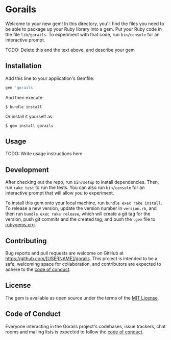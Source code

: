 # Gorails

Welcome to your new gem! In this directory, you'll find the files you need to be able to package up your Ruby library into a gem. Put your Ruby code in the file `lib/gorails`. To experiment with that code, run `bin/console` for an interactive prompt.

TODO: Delete this and the text above, and describe your gem

## Installation

Add this line to your application's Gemfile:

```ruby
gem 'gorails'
```

And then execute:

    $ bundle install

Or install it yourself as:

    $ gem install gorails

## Usage

TODO: Write usage instructions here

## Development

After checking out the repo, run `bin/setup` to install dependencies. Then, run `rake test` to run the tests. You can also run `bin/console` for an interactive prompt that will allow you to experiment.

To install this gem onto your local machine, run `bundle exec rake install`. To release a new version, update the version number in `version.rb`, and then run `bundle exec rake release`, which will create a git tag for the version, push git commits and the created tag, and push the `.gem` file to [rubygems.org](https://rubygems.org).

## Contributing

Bug reports and pull requests are welcome on GitHub at https://github.com/[USERNAME]/gorails. This project is intended to be a safe, welcoming space for collaboration, and contributors are expected to adhere to the [code of conduct](https://github.com/[USERNAME]/gorails/blob/main/CODE_OF_CONDUCT.md).

## License

The gem is available as open source under the terms of the [MIT License](https://opensource.org/licenses/MIT).

## Code of Conduct

Everyone interacting in the Gorails project's codebases, issue trackers, chat rooms and mailing lists is expected to follow the [code of conduct](https://github.com/[USERNAME]/gorails/blob/main/CODE_OF_CONDUCT.md).
